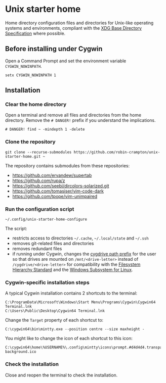 # Unix starter home

Home directory configuration files and directories for Unix-like
operating systems and environments, compliant with the
[XDG Base Directory Specification](https://specifications.freedesktop.org/basedir-spec/basedir-spec-latest.html)
where possible.

## Before installing under Cygwin

Open a Command Prompt and set the environment variable `CYGWIN_NOWINPATH`.

```Batchfile
setx CYGWIN_NOWINPATH 1
```

## Installation

### Clear the home directory

Open a terminal and remove all files and directories from the home
directory. Remove the `# DANGER!` prefix if you understand the
implications.

```Shell
# DANGER! find ~ -mindepth 1 -delete
```

### Clone the repository

```Shell
git clone --recurse-submodules https://github.com/robin-crampton/unix-starter-home.git ~
```

The repository contains submodules from these repositories:

  * https://github.com/ervandew/supertab
  * https://github.com/rupa/z
  * https://github.com/seebi/dircolors-solarized.git
  * https://github.com/tomasiser/vim-code-dark
  * https://github.com/tpope/vim-unimpaired

### Run the configuration script

```Shell
~/.config/unix-starter-home-configure
```

The script:

  * restricts access to directories `~/.cache`, `~/.local/state` and `~/.ssh`
  * removes git-related files and directories
  * removes redundant files
  * if running under Cygwin, changes the
    [cygdrive path prefix](https://cygwin.com/cygwin-ug-net/using.html#cygdrive)
    for the user so that drives are mounted on `/mnt/<drive-letter>` instead
    of `/cygdrive/<drive-letter>` for compatibility with the
    [Filesystem Hierarchy Standard](https://en.wikipedia.org/wiki/Filesystem_Hierarchy_Standard)
    and the [Windows Subsystem for Linux](https://en.wikipedia.org/wiki/Windows_Subsystem_for_Linux).

### Cygwin-specific installation steps

A typical Cygwin installation contains 2 shortcuts to the terminal:

```Batchfile
C:\ProgramData\Microsoft\Windows\Start Menu\Programs\Cygwin\Cygwin64 Terminal.lnk
C:\Users\Public\Desktop\Cygwin64 Terminal.lnk
```

Change the `Target` property of each shortcut to:

```Batchfile
C:\cygwin64\bin\mintty.exe --position centre --size maxheight -
```

You might like to change the icon of each shortcut to this icon:

```Batchfile
C:\cygwin64\home\%USERNAME%\.config\mintty\icons\prompt.#d4d4d4.transparent-background.ico
```

### Check the installation

Close and reopen the terminal to check the installation.

